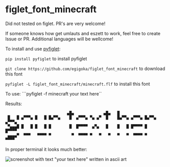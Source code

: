 # figlet_font_minecraft

Did not tested on figlet. PR's are very welcome!

If someone knows how get umlauts and eszett to work, feel free to create Issue or PR. Additional languages will be wellcome!

To install and use [pyfiglet](https://pypi.org/project/pyfiglet/):

```pip install pyfiglet``` to install pyfiglet

```git clone https://github.com/egigoka/figlet_font_minecraft``` to download this font

```pyfiglet -L figlet_font_minecraft/minecraft.flf``` to install this font

To use:
```pyfiglet -f minecraft your text here``

Results:
```
                           ▄█▄             ▄█▄   █
 █   █ ▄▀▀▀▄ █   █ █▄▀▀▄    █  ▄▀▀▀▄ ▀▄ ▄▀  █    █▄▀▀▄ ▄▀▀▀▄ █▄▀▀▄ ▄▀▀▀▄
 ▀▄▄▄█ █   █ █   █ █        █  █▀▀▀▀  ▄▀▄   █    █   █ █▀▀▀▀ █     █▀▀▀▀
 ▄▄▄▄▀  ▀▀▀   ▀▀▀▀ ▀         ▀  ▀▀▀▀ ▀   ▀   ▀   ▀   ▀  ▀▀▀▀ ▀      ▀▀▀▀
```

In proper terminal it looks much better:

![screenshot with text "your text here" written in ascii art](https://raw.githubusercontent.com/egigoka/figlet_font_minecraft/master/example.png)
